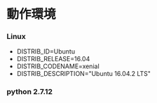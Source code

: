 # 動作環境
### Linux
  * DISTRIB_ID=Ubuntu
  * DISTRIB_RELEASE=16.04
  * DISTRIB_CODENAME=xenial
  * DISTRIB_DESCRIPTION="Ubuntu 16.04.2 LTS"
### python 2.7.12

